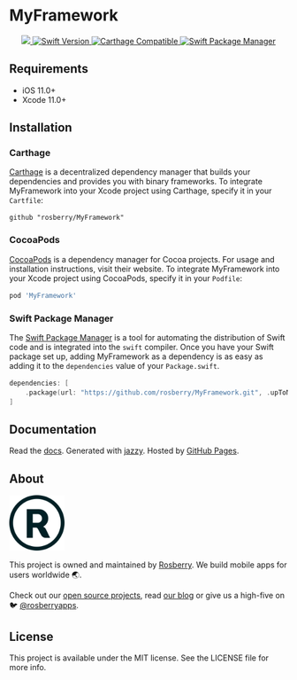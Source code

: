 # MyFramework
<p align="center">
    <a href="https://github.com/rosberry/MyFramework/actions">
      <img src="https://github.com/rosberry/MyFramework/workflows/Build/badge.svg" />
    </a>
    <a href="https://swift.org/">
        <img src="https://img.shields.io/badge/swift-5.0-orange.svg" alt="Swift Version" />
    </a>
    <a href="https://github.com/Carthage/Carthage">
        <img src="https://img.shields.io/badge/Carthage-compatible-green.svg" alt="Carthage Compatible" />
    </a>
    <a href="https://github.com/apple/swift-package-manager">
        <img src="https://img.shields.io/badge/spm-compatible-brightgreen.svg?style=flat" alt="Swift Package Manager" />
    </a>
</p>

## Requirements

- iOS 11.0+
- Xcode 11.0+

## Installation

### Carthage

[Carthage](https://github.com/Carthage/Carthage) is a decentralized dependency manager that builds your dependencies and provides you with binary frameworks. To integrate MyFramework into your Xcode project using Carthage, specify it in your `Cartfile`:

```ogdl
github "rosberry/MyFramework"
```

### CocoaPods

[CocoaPods](https://cocoapods.org) is a dependency manager for Cocoa projects. For usage and installation instructions, visit their website. To integrate MyFramework into your Xcode project using CocoaPods, specify it in your `Podfile`:

```ruby
pod 'MyFramework'
```

### Swift Package Manager

The [Swift Package Manager](https://swift.org/package-manager/) is a tool for automating the distribution of Swift code and is integrated into the `swift` compiler. Once you have your Swift package set up, adding MyFramework as a dependency is as easy as adding it to the `dependencies` value of your `Package.swift`.

```swift
dependencies: [
    .package(url: "https://github.com/rosberry/MyFramework.git", .upToNextMajor(from: "1.0.0"))
]
```

## Documentation

Read the [docs](https://rosberry.github.io/MyFramework). Generated with [jazzy](https://github.com/realm/jazzy). Hosted by [GitHub Pages](https://pages.github.com).

## About

<img src="https://github.com/rosberry/Foundation/blob/master/Assets/full_logo.png?raw=true" height="100" />

This project is owned and maintained by [Rosberry](http://rosberry.com). We build mobile apps for users worldwide 🌏.

Check out our [open source projects](https://github.com/rosberry), read [our blog](https://medium.com/@Rosberry) or give us a high-five on 🐦 [@rosberryapps](http://twitter.com/RosberryApps).

## License

This project is available under the MIT license. See the LICENSE file for more info.
